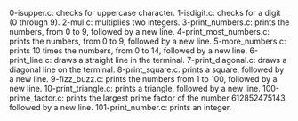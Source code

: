 0-isupper.c: checks for uppercase character.
1-isdigit.c: checks for a digit (0 through 9).
2-mul.c: multiplies two integers.
3-print_numbers.c: prints the numbers, from 0 to 9, followed by a new line.
4-print_most_numbers.c: prints the numbers, from 0 to 9, followed by a new line.
5-more_numbers.c: prints 10 times the numbers, from 0 to 14, followed by a new line.
6-print_line.c: draws a straight line in the terminal.
7-print_diagonal.c: draws a diagonal line on the terminal.
8-print_square.c: prints a square, followed by a new line.
9-fizz_buzz.c: prints the numbers from 1 to 100, followed by a new line.
10-print_triangle.c: prints a triangle, followed by a new line.
100-prime_factor.c: prints the largest prime factor of the number 612852475143, followed by a new line.
101-print_number.c: prints an integer.
